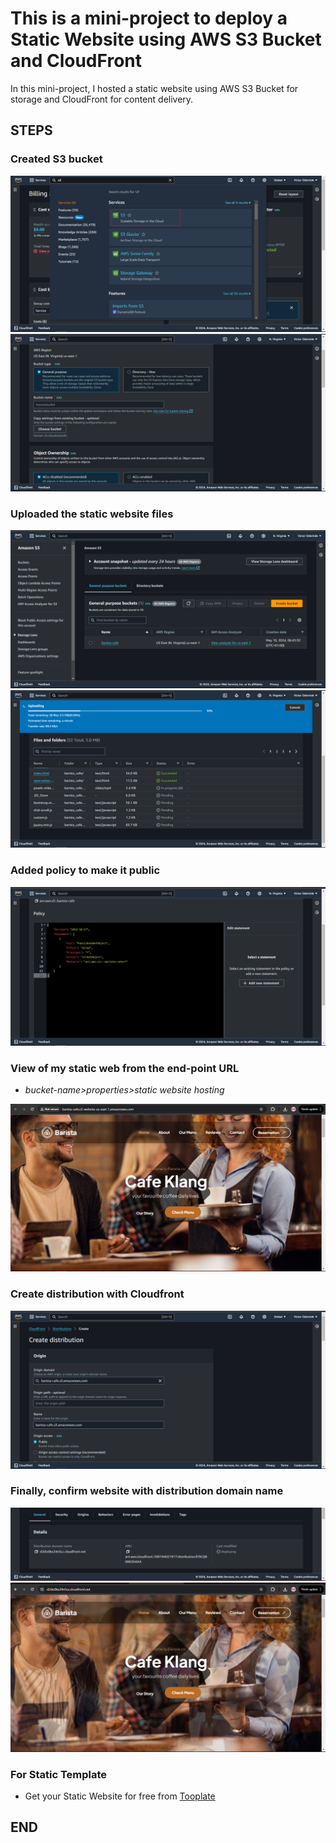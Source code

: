 # This is a mini-project to deploy a Static Website using AWS S3 Bucket and CloudFront

In this mini-project, I hosted a static website using AWS S3 Bucket for storage and CloudFront for content delivery.

## STEPS

### Created S3 bucket

![alt text](images/1Capture.PNG)
![alt text](images/1bCapture.PNG)

### Uploaded the static website files

![s3-created](images/1aCapture.PNG)
![alt text](images/3Capture.PNG)

### Added policy to make it public

![alt text](images/4Capture.PNG)

### View of my static web from the end-point URL

- _bucket-name>properties>static website hosting_

![alt text](images/6Capture.PNG)

### Create distribution with Cloudfront

![alt text](images/7aCapture.PNG)

### Finally, confirm website with distribution domain name

![alt text](images/7Capture.PNG)
![alt text](images/9Capture.PNG)

### For Static Template

- Get your Static Website for free from [Tooplate](https://www.tooplate.com/free-templates)

## END
